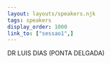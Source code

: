 ```yaml
---
layout: layouts/speakers.njk
tags: speakers
display_order: 1000
link_to: ["sessao1",] 
---
```


DR LUIS DIAS (PONTA DELGADA)